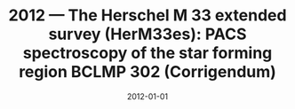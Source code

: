 ---
title: "2012 &mdash; The Herschel M 33 extended survey (HerM33es): PACS spectroscopy of the star forming region BCLMP 302 (Corrigendum)"
collection: publications
refereed: 'yes'
permalink: \publication\2012-01-01-The-Herschel-M-33-extended-survey-(HerM33es)-PACS-spectroscopy-of
date: "2012-01-01"
venue: "Astronomy &amp; Astrophysics"
paperurl: 
link: "https://ui.adsabs.harvard.edu/abs/2012A&A...537C...3M"
citation: "Mookerjea, B.; Kramer, C.; Buchbender, C.; Boquien, M.; Verley, S.; Relaño, M.; Quintana-Lacaci, G.; Aalto, S.; Braine, J.; Calzetti, D.; Combes, F.; Garcia-Burillo, S.; Gratier, P.; Henkel, C.; Israel, F.; Lord, S.; Nikola, T.; Röllig, M.; Stacey, G.; Tabatabaei, F. S.; van der Tak, F.; van der Werf, P., Astronomy &amp; Astrophysics, Volume 537, id.C3, 1 pp."
---